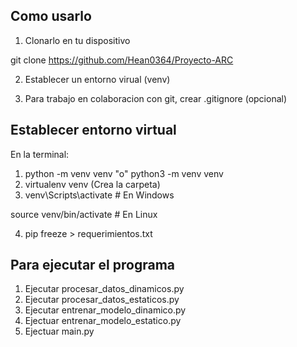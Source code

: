 ## Como usarlo

1. Clonarlo en tu dispositivo

git clone https://github.com/Hean0364/Proyecto-ARC

2. Establecer un entorno virual (venv)

3. Para trabajo en colaboracion con git, crear .gitignore (opcional)

## Establecer entorno virtual

En la terminal:

1.  python -m venv venv "o" python3 -m venv venv 
2. virtualenv venv  (Crea la carpeta)
3.  venv\Scripts\activate  # En Windows

source venv/bin/activate  # En Linux

4. pip freeze > requerimientos.txt

## Para ejecutar el programa

1. Ejecutar procesar_datos_dinamicos.py
2. Ejecutar procesar_datos_estaticos.py
3. Ejecutar entrenar_modelo_dinamico.py
4. Ejectuar entrenar_modelo_estatico.py
4. Ejectuar main.py